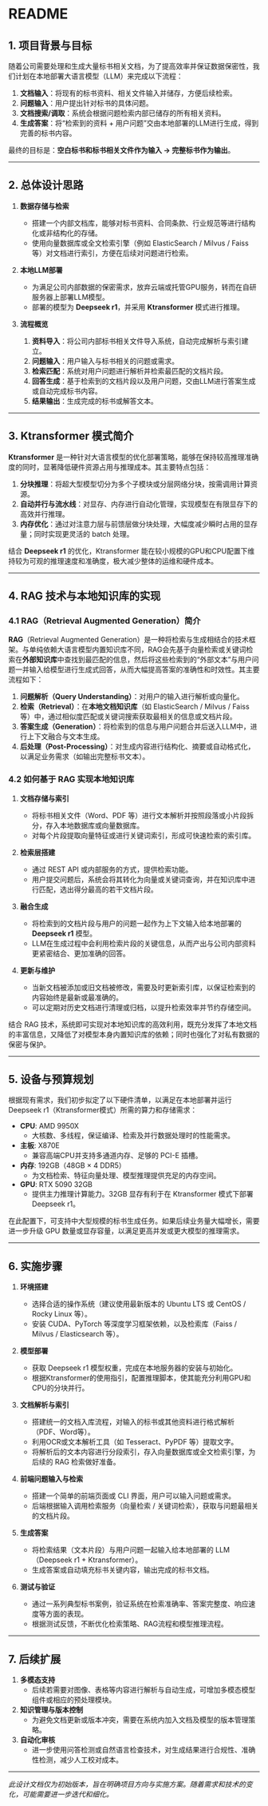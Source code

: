 # README

## 1. 项目背景与目标

随着公司需要处理和生成大量标书相关文档，为了提高效率并保证数据保密性，我们计划在本地部署大语言模型（LLM）来完成以下流程：

1. **文档输入**：将现有的标书资料、相关文件输入并储存，方便后续检索。  
2. **问题输入**：用户提出针对标书的具体问题。  
3. **文档搜索/调取**：系统会根据问题检索内部已储存的所有相关资料。  
4. **生成答案**：将“检索到的资料 + 用户问题”交由本地部署的LLM进行生成，得到完善的标书内容。

最终的目标是：**空白标书和标书相关文件作为输入 -> 完整标书作为输出**。

---

## 2. 总体设计思路

1. **数据存储与检索**  
   - 搭建一个内部文档库，能够对标书资料、合同条款、行业规范等进行结构化或非结构化的存储。  
   - 使用向量数据库或全文检索引擎（例如 ElasticSearch / Milvus / Faiss 等）对文档进行索引，方便在后续对问题进行检索。  

2. **本地LLM部署**  
   - 为满足公司内部数据的保密需求，放弃云端或托管GPU服务，转而在自研服务器上部署LLM模型。  
   - 部署的模型为 **Deepseek r1**，并采用 **Ktransformer** 模式进行推理。  

3. **流程概览**  
   1. **资料导入**：将公司内部标书相关文件导入系统，自动完成解析与索引建立。  
   2. **问题输入**：用户输入与标书相关的问题或需求。  
   3. **检索匹配**：系统对用户问题进行解析并检索最匹配的文档片段。  
   4. **回答生成**：基于检索到的文档片段以及用户问题，交由LLM进行答案生成或自动完成标书内容。  
   5. **结果输出**：生成完成的标书或解答文本。  

---

## 3. Ktransformer 模式简介

**Ktransformer** 是一种针对大语言模型的优化部署策略，能够在保持较高推理准确度的同时，显著降低硬件资源占用与推理成本。其主要特点包括：  
1. **分块推理**：将超大型模型切分为多个子模块或分层网络分块，按需调用计算资源。  
2. **自动并行与流水线**：对显存、内存进行自动化管理，实现模型在有限显存下的高效并行推理。  
3. **内存优化**：通过对注意力层与前馈层做分块处理，大幅度减少瞬时占用的显存量；同时实现更灵活的 batch 处理。  

结合 **Deepseek r1** 的优化，Ktransformer 能在较小规模的GPU和CPU配置下维持较为可观的推理速度和准确度，极大减少整体的运维和硬件成本。

---

## 4. RAG 技术与本地知识库的实现

### 4.1 RAG（Retrieval Augmented Generation）简介

**RAG**（Retrieval Augmented Generation）是一种将检索与生成相结合的技术框架。与单纯依赖大语言模型内置知识库不同，RAG会先基于向量检索或关键词检索在**外部知识库**中查找到最匹配的信息，然后将这些检索到的“外部文本”与用户问题一并输入给模型进行生成式回答，从而大幅提高答案的准确性和时效性。其主要流程如下：

1. **问题解析（Query Understanding）**：对用户的输入进行解析或向量化。  
2. **检索（Retrieval）**：在**本地文档知识库**（如 ElasticSearch / Milvus / Faiss 等）中，通过相似度匹配或关键词搜索获取最相关的信息或文档片段。  
3. **答案生成（Generation）**：将检索到的信息与用户问题合并后送入LLM中，进行上下文融合与文本生成。  
4. **后处理（Post-Processing）**：对生成内容进行结构化、摘要或自动格式化，以满足业务需求（如输出完整标书文本）。

### 4.2 如何基于 RAG 实现本地知识库

1. **文档存储与索引**  
   - 将标书相关文件（Word、PDF 等）进行文本解析并按照段落或小片段拆分，存入本地数据库或向量数据库。  
   - 对每个片段提取向量特征或进行关键词索引，形成可快速检索的索引库。  

2. **检索层搭建**  
   - 通过 REST API 或内部服务的方式，提供检索功能。  
   - 用户提交问题后，系统会将其转化为向量或关键词查询，并在知识库中进行匹配，选出得分最高的若干文档片段。  

3. **融合生成**  
   - 将检索到的文档片段与用户的问题一起作为上下文输入给本地部署的 **Deepseek r1** 模型。  
   - LLM在生成过程中会利用检索片段的关键信息，从而产出与公司内部资料更紧密结合、更加准确的回答。  

4. **更新与维护**  
   - 当新文档被添加或旧文档被修改，需要及时更新索引库，以保证检索到的内容始终是最新或最准确的。  
   - 可以定期对历史文档进行清理或归档，以提升检索效率并节约存储空间。  

结合 RAG 技术，系统即可实现对本地知识库的高效利用，既充分发挥了本地文档的丰富信息，又降低了对模型本身内置知识库的依赖；同时也强化了对私有数据的保密与保护。

---

## 5. 设备与预算规划

根据现有需求，我们初步拟定了以下硬件清单，以满足在本地部署并运行 Deepseek r1（Ktransformer模式）所需的算力和存储需求：

- **CPU**: AMD 9950X  
  - 大核数、多线程，保证编译、检索及并行数据处理时的性能需求。  
- **主板**: X870E  
  - 兼容高端CPU并支持多通道内存、足够的 PCI-E 插槽。  
- **内存**: 192GB（48GB × 4 DDR5）  
  - 为文档检索、特征向量处理、模型推理提供充足的内存空间。  
- **GPU**: RTX 5090 32GB  
  - 提供主力推理计算能力。32GB 显存有利于在 Ktransformer 模式下部署 Deepseek r1。  

在此配置下，可支持中大型规模的标书生成任务。如果后续业务量大幅增长，需要进一步升级 GPU 数量或显存容量，以满足更高并发或更大模型的推理需求。

---

## 6. 实施步骤

1. **环境搭建**  
   - 选择合适的操作系统（建议使用最新版本的 Ubuntu LTS 或 CentOS / Rocky Linux 等）。  
   - 安装 CUDA、PyTorch 等深度学习框架依赖，以及检索库（Faiss / Milvus / Elasticsearch 等）。  

2. **模型部署**  
   - 获取 Deepseek r1 模型权重，完成在本地服务器的安装与初始化。  
   - 根据Ktransformer的使用指引，配置推理脚本，使其能充分利用GPU和CPU的分块并行。  

3. **文档解析与索引**  
   - 搭建统一的文档入库流程，对输入的标书或其他资料进行格式解析（PDF、Word等）。  
   - 利用OCR或文本解析工具（如 Tesseract、PyPDF 等）提取文字。  
   - 将解析后的文本内容进行分段索引，存入向量数据库或全文检索引擎，为后续的 RAG 检索做好准备。  

4. **前端问题输入与检索**  
   - 搭建一个简单的前端页面或 CLI 界面，用户可以输入问题或需求。  
   - 后端根据输入调用检索服务（向量检索 / 关键词检索），获取与问题最相关的文档片段。  

5. **生成答案**  
   - 将检索结果（文本片段）与用户问题一起输入给本地部署的 LLM（Deepseek r1 + Ktransformer）。  
   - 生成答案或自动填充标书关键内容，输出完成的标书文档。  

6. **测试与验证**  
   - 通过一系列典型标书案例，验证系统在检索准确率、答案完整度、响应速度等方面的表现。  
   - 根据测试反馈，不断优化检索策略、RAG流程和模型推理流程。  

---

## 7. 后续扩展

1. **多模态支持**  
   - 后续若需要对图像、表格等内容进行解析与自动生成，可增加多模态模型组件或相应的预处理模块。  
2. **知识管理与版本控制**  
   - 为避免文档更新或版本冲突，需要在系统内加入文档及模型的版本管理策略。  
3. **自动化审核**  
   - 进一步使用问答检测或自然语言检查技术，对生成结果进行合规性、准确性检测，减少人工校对成本。  

---

*此设计文档仅为初始版本，旨在明确项目方向与实施方案。随着需求和技术的变化，可能需要进一步迭代和细化。*
